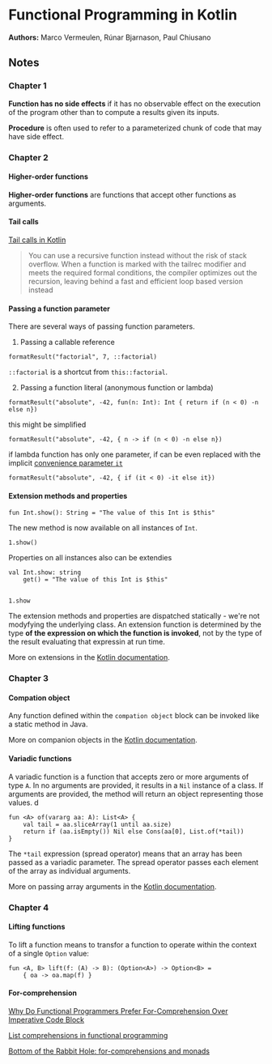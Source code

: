 # Functional Programming in Kotlin

**Authors:** Marco Vermeulen, Rúnar Bjarnason, Paul Chiusano

## Notes

### Chapter 1

**Function has no side effects** if it has no observable effect on the execution of the program other than to compute a results given its inputs.

**Procedure** is often used to refer to a parameterized chunk of code that may have side effect.

### Chapter 2

#### Higher-order functions
**Higher-order functions** are functions that accept other functions as arguments.

#### Tail calls

[Tail calls in Kotlin](https://kotlinlang.org/docs/functions.html#tail-recursive-functions)

> You can use a recursive function instead without the risk of stack overflow. When a function is marked with the tailrec modifier and meets the required formal conditions, the compiler optimizes out the recursion, leaving behind a fast and efficient loop based version instead

#### Passing a function parameter
There are several ways of passing function parameters.
1. Passing a callable reference

```
formatResult("factorial", 7, ::factorial)
```

`::factorial` is a shortcut from `this::factorial`.

2. Passing a function literal (anonymous function or lambda)

```
formatResult("absolute", -42, fun(n: Int): Int { return if (n < 0) -n else n})
```

this might be simplified

```
formatResult("absolute", -42, { n -> if (n < 0) -n else n})
```

if lambda function has only one parameter, if can be even replaced with the implicit [convenience parameter `it`](https://kotlinlang.org/docs/lambdas.html#it-implicit-name-of-a-single-parameter)

```
formatResult("absolute", -42, { if (it < 0) -it else it})
```

#### Extension methods and properties

```
fun Int.show(): String = "The value of this Int is $this"
```

The new method is now available on all instances of `Int`.

```
1.show()
```

Properties on all instances also can be extendies

```
val Int.show: string 
    get() = "The value of this Int is $this"


1.show
```

The extension methods and properties are dispatched statically - we're not modyfying the underlying class.
An extension function is determined by the type **of the expression on which the function is invoked**, not by the type of the result evaluating that expressin at run time. 

More on extensions in the [Kotlin documentation](https://kotlinlang.org/docs/extensions.html).

### Chapter 3

#### Compation object

Any function defined within the `compation object` block can be invoked like a static method in Java.

More on companion objects in the [Kotlin documentation](https://kotlinlang.org/docs/object-declarations.html#companion-objects).

#### Variadic functions

A variadic function is a function that accepts zero or more arguments of type `A`. In no arguments are provided, it results in a `Nil` instance of a class. If arguments are provided, the method will return an object representing those values.
 d
```
fun <A> of(vararg aa: A): List<A> {
    val tail = aa.sliceArray(1 until aa.size)
    return if (aa.isEmpty()) Nil else Cons(aa[0], List.of(*tail))
}
```

The `*tail` expression (spread operator) means that an array has been passed as a variadic parameter. The spread operator passes each element of the array as individual arguments.

More on passing array arguments in the [Kotlin documentation](https://kotlinlang.org/docs/arrays.html#pass-variable-number-of-arguments-to-a-function).

### Chapter 4

#### Lifting functions
To lift a function means to transfor a function to operate within the context of a single `Option` value:

```
fun <A, B> lift(f: (A) -> B): (Option<A>) -> Option<B> =
    { oa -> oa.map(f) }
```

#### For-comprehension

[Why Do Functional Programmers Prefer For-Comprehension Over Imperative Code Block](https://edward-huang.com/scala/functional-programming/2021/11/30/why-do-functional-programmers-prefer-for-comprehension-over-imperative-code-block/)

[List comprehensions in functional programming](https://mathspp.com/blog/twitter-threads/list-comprehensions-in-functional-programming)

[Bottom of the Rabbit Hole: for-comprehensions and monads](https://murraytodd.medium.com/bottom-of-the-rabbit-hole-for-comprehensions-and-monads-7f592a53c73c)